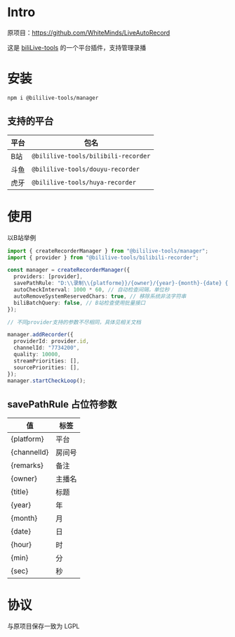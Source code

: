 # Intro

原项目：https://github.com/WhiteMinds/LiveAutoRecord

这是 [biliLive-tools](https://github.com/renmu123/biliLive-tools) 的一个平台插件，支持管理录播

# 安装

`npm i @bililive-tools/manager`

## 支持的平台

| 平台 | 包名                                |
| ---- | ----------------------------------- |
| B站  | `@bililive-tools/bilibili-recorder` |
| 斗鱼 | `@bililive-tools/douyu-recorder`    |
| 虎牙 | `@bililive-tools/huya-recorder`     |

# 使用

以B站举例

```ts
import { createRecorderManager } from "@bililive-tools/manager";
import { provider } from "@bililive-tools/bilibili-recorder";

const manager = createRecorderManager({
  providers: [provider],
  savePathRule: "D:\\录制\\{platforme}}/{owner}/{year}-{month}-{date} {hour}-{min}-{sec} {title}", // 保存路径，占位符见文档
  autoCheckInterval: 1000 * 60, // 自动检查间隔，单位秒
  autoRemoveSystemReservedChars: true, // 移除系统非法字符串
  biliBatchQuery: false, // B站检查使用批量接口
});

// 不同provider支持的参数不尽相同，具体见相关文档

manager.addRecorder({
  providerId: provider.id,
  channelId: "7734200",
  quality: 10000,
  streamPriorities: [],
  sourcePriorities: [],
});
manager.startCheckLoop();
```

## savePathRule 占位符参数

| 值          | 标签   |
| ----------- | ------ |
| {platform}  | 平台   |
| {channelId} | 房间号 |
| {remarks}   | 备注   |
| {owner}     | 主播名 |
| {title}     | 标题   |
| {year}      | 年     |
| {month}     | 月     |
| {date}      | 日     |
| {hour}      | 时     |
| {min}       | 分     |
| {sec}       | 秒     |

# 协议

与原项目保存一致为 LGPL

